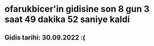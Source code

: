 # ofarukbicer'in gidisine son 8 gun 3 saat 49 dakika 52 saniye kaldi

## Gidis tarihi: 30.09.2022 :(
